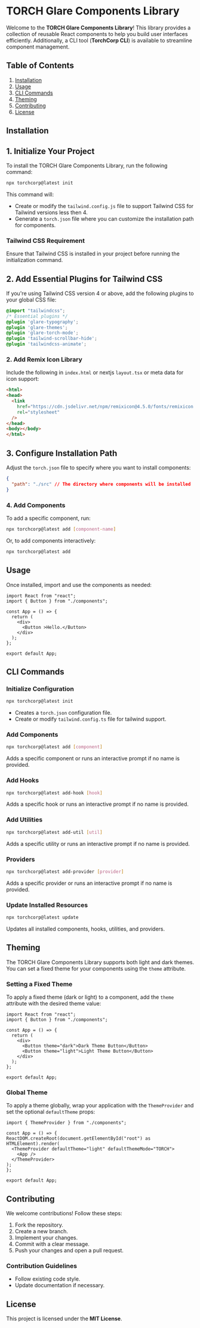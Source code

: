 # TORCH Glare Components Library

Welcome to the **TORCH Glare Components Library**! This library provides a collection of reusable React components to help you build user interfaces efficiently. Additionally, a CLI tool (**TorchCorp CLI**) is available to streamline component management.

## Table of Contents

1. [Installation](#installation)
2. [Usage](#usage)
3. [CLI Commands](#cli-commands)
4. [Theming](#theming)
5. [Contributing](#contributing)
6. [License](#license)

## Installation


## 1. Initialize Your Project

To install the TORCH Glare Components Library, run the following command:

```sh
npx torchcorp@latest init
```

This command will:
- Create or modify the `tailwind.config.js` file to support Tailwind CSS for Tailwind versions less then 4.
- Generate a `torch.json` file where you can customize the installation path for components.

### Tailwind CSS Requirement
Ensure that Tailwind CSS is installed in your project before running the initialization command.

## 2. Add Essential Plugins for Tailwind CSS

If you're using Tailwind CSS version 4 or above, add the following plugins to your global CSS file:

```css
@import "tailwindcss";
/* Essential plugins */
@plugin 'glare-typography';
@plugin 'glare-themes';
@plugin 'glare-torch-mode';
@plugin 'tailwind-scrollbar-hide';
@plugin 'tailwindcss-animate';
```


### 2. Add Remix Icon Library
Include the following in `index.html` or nextjs `layout.tsx` or meta data for icon support:

```html
<html>
<head>
  <link
    href="https://cdn.jsdelivr.net/npm/remixicon@4.5.0/fonts/remixicon.css"
    rel="stylesheet"
  />
</head>
<body></body>
</html>

```

## 3. Configure Installation Path

Adjust the `torch.json` file to specify where you want to install components:

```json
{
  "path": "./src" // The directory where components will be installed
}
```

### 4. Add Components
To add a specific component, run:

```sh
npx torchcorp@latest add [component-name]
```

Or, to add components interactively:

```sh
npx torchcorp@latest add
```

## Usage

Once installed, import and use the components as needed:

```tsx
import React from "react";
import { Button } from "./components";

const App = () => {
  return (
    <div>
      <Button >Hello.</Button>
    </div>
  );
};

export default App;
```

## CLI Commands

### Initialize Configuration
```sh
npx torchcorp@latest init
```
- Creates a `torch.json` configuration file.
- Create or modify `tailwind.config.ts` file for tailwind support.

### Add Components
```sh
npx torchcorp@latest add [component]
```
Adds a specific component or runs an interactive prompt if no name is provided.

### Add Hooks
```sh
npx torchcorp@latest add-hook [hook]
```
Adds a specific hook or runs an interactive prompt if no name is provided.

### Add Utilities
```sh
npx torchcorp@latest add-util [util]
```
Adds a specific utility or runs an interactive prompt if no name is provided.

### Providers
```sh
npx torchcorp@latest add-provider [provider]
```
Adds a specific provider or runs an interactive prompt if no name is provided.

### Update Installed Resources

```sh
npx torchcorp@latest update
```
Updates all installed components, hooks, utilities, and providers.


## Theming

The TORCH Glare Components Library supports both light and dark themes. You can set a fixed theme for your components using the `theme` attribute.

### Setting a Fixed Theme

To apply a fixed theme (dark or light) to a component, add the `theme `attribute with the desired theme value:

```tsx
import React from "react";
import { Button } from "./components";

const App = () => {
  return (
    <div>
      <Button theme="dark">Dark Theme Button</Button>
      <Button theme="light">Light Theme Button</Button>
    </div>
  );
};

export default App;
```

### Global Theme

To apply a theme globally, wrap your application with the `ThemeProvider` and set the optional `defaultTheme` props:


```tsx
import { ThemeProvider } from "./components";

const App = () => {
ReactDOM.createRoot(document.getElementById("root") as HTMLElement).render(
  <ThemeProvider defaultTheme="light" defaultThemeMode="TORCH">
    <App />
  </ThemeProvider>
);
};

export default App;
```

## Contributing

We welcome contributions! Follow these steps:

1. Fork the repository.
2. Create a new branch.
3. Implement your changes.
4. Commit with a clear message.
5. Push your changes and open a pull request.

### Contribution Guidelines
- Follow existing code style.
- Update documentation if necessary.

## License

This project is licensed under the **MIT License**.


